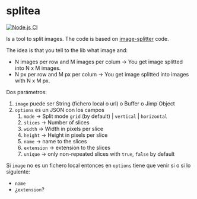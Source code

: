 # splitea

[![Node.js CI](https://github.com/crisconru/splitea/actions/workflows/node.js.yml/badge.svg)](https://github.com/crisconru/splitea/actions/workflows/node.js.yml)

Is a tool to split images. The code is based on [image-splitter](https://github.com/achimoraites/image-splitter) code.

The idea is that you tell to the lib what image and:

- N images per row and M images per colum -> You get image splitted into N x M images.
- N px per row and M px per colum -> You get image splitted into images with N x M px.

Dos parámetros:

1. `image` puede ser String (fichero local o url) o Buffer o Jimp Object
2. `options` es un JSON con los campos
   1. `mode` -> Split mode `grid` (by default) | `vertical` | `horizontal`
   2. `slices` -> Number of slices
   3. `width` -> Width in pixels per slice
   4. `height` -> Height in pixels per slice
   5. `name` -> name to the slices
   6. `extension` -> extension to the slices
   7. `unique` -> only non-repeated slices with `true`, `false` by default  

Si `image` no es un fichero local entonces en `options` tiene que venir si o si lo siguiente:

- `name`
- ¿`extension`?

